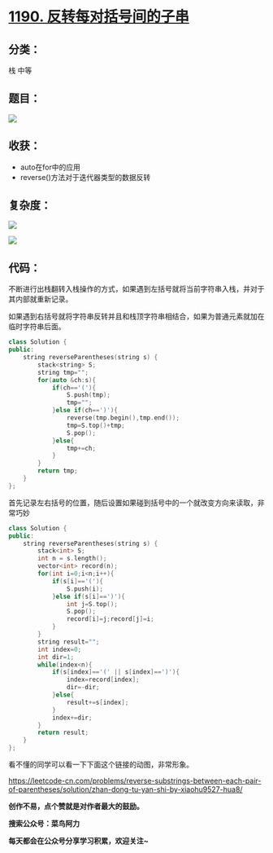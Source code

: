 # [1190. 反转每对括号间的子串](https://leetcode-cn.com/problems/reverse-substrings-between-each-pair-of-parentheses/)

## 分类：

栈	中等

## 题目：

![](E:\代码库\leetcode\img\1190_1.PNG)

## 收获：

- auto在for中的应用
-  reverse()方法对于迭代器类型的数据反转

## 复杂度：

![](E:\代码库\leetcode\img\1190_2.PNG)

![](E:\代码库\leetcode\img\1190_3.PNG)

## 代码：

不断进行出栈翻转入栈操作的方式，如果遇到左括号就将当前字符串入栈，并对于其内部就重新记录。

如果遇到右括号就将字符串反转并且和栈顶字符串相结合，如果为普通元素就加在临时字符串后面。

```c++
class Solution {
public:
    string reverseParentheses(string s) {
        stack<string> S;
        string tmp="";
        for(auto &ch:s){
            if(ch=='('){
                S.push(tmp);
                tmp="";
            }else if(ch==')'){
                reverse(tmp.begin(),tmp.end());
                tmp=S.top()+tmp;
                S.pop();
            }else{
                tmp+=ch;
            }
        }
        return tmp;
    }
};
```

首先记录左右括号的位置，随后设置如果碰到括号中的一个就改变方向来读取，非常巧妙

```c++
class Solution {
public:
    string reverseParentheses(string s) {
        stack<int> S;
        int n = s.length();
        vector<int> record(n);
        for(int i=0;i<n;i++){
            if(s[i]=='('){
                S.push(i);
            }else if(s[i]==')'){
                int j=S.top();
                S.pop();
                record[i]=j;record[j]=i;
            }
        }
        string result="";
        int index=0;
        int dir=1;
        while(index<n){
            if(s[index]=='(' || s[index]==')'){
                index=record[index];
                dir=-dir;
            }else{
                result+=s[index];
            }
            index+=dir;
        }
        return result;
    }
};
```



看不懂的同学可以看一下下面这个链接的动图，非常形象。

https://leetcode-cn.com/problems/reverse-substrings-between-each-pair-of-parentheses/solution/zhan-dong-tu-yan-shi-by-xiaohu9527-hua8/

**创作不易，点个赞就是对作者最大的鼓励。**

**搜索公众号：菜鸟阿力**

**每天都会在公众号分享学习积累，欢迎关注~**